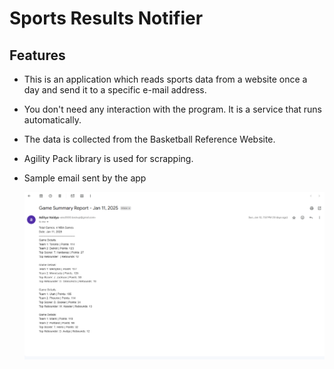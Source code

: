 # Sports Results Notifier

## Features
* This is an application which reads sports data from a website once a day and send it to a specific e-mail address.

* You don't need any interaction with the program. It is a service that runs automatically.

* The data is collected from the Basketball Reference Website.

* Agility Pack library is used for scrapping.

* Sample email sent by the app

    ![Screenshot](/images/SampleEmailSent.png)